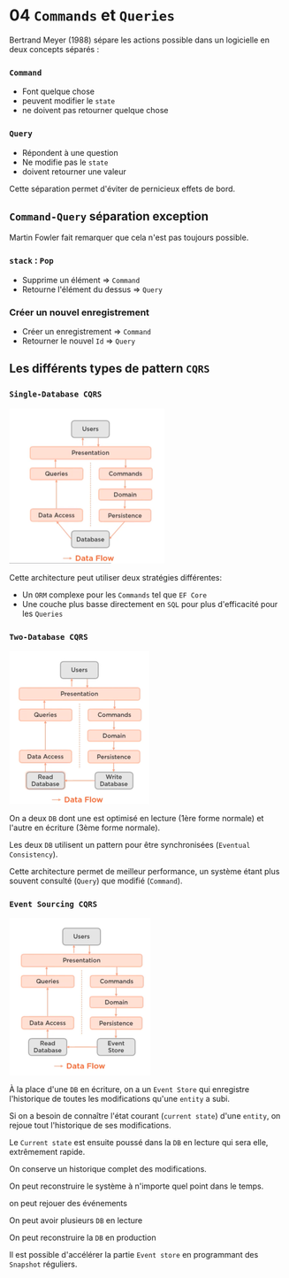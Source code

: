 # 04 `Commands` et `Queries`

Bertrand Meyer (1988) sépare les actions possible dans un logicielle en deux concepts séparés :

### `Command`

- Font quelque chose
- peuvent modifier le `state`
- ne doivent pas retourner quelque chose



### `Query`

- Répondent à une question
- Ne modifie pas le `state`
- doivent retourner une valeur

Cette séparation permet d'éviter de pernicieux effets de bord.



## `Command-Query` séparation exception

Martin Fowler fait remarquer que cela n'est pas toujours possible.

### `stack` : `Pop`

- Supprime un élément => `Command`
- Retourne l'élément du dessus => `Query`



### Créer un nouvel enregistrement

- Créer un enregistrement => `Command`
- Retourner le nouvel `Id` => `Query`



## Les différents types de pattern `CQRS`

### `Single-Database CQRS`

<img src="assets/single-database-cqrs-schema.png" alt="single-database-cqrs-schema" style="zoom: 50%;" />

Cette architecture peut utiliser deux stratégies différentes:

- Un `ORM` complexe pour les `Commands` tel que `EF Core`
- Une couche plus basse directement en `SQL` pour plus d'efficacité pour les `Queries`



### `Two-Database CQRS`

<img src="assets/two-database-csqr-schema.png" alt="two-database-csqr-schema" style="zoom:50%;" />

On a deux `DB` dont une est optimisé en lecture (1ère forme normale) et l'autre en écriture (3ème forme normale).

Les deux `DB` utilisent un pattern pour être synchronisées (`Eventual Consistency`).

Cette architecture permet de meilleur performance, un système étant plus souvent consulté (`Query`) que modifié (`Command`).



### `Event Sourcing CQRS`

<img src="assets/event-sourcing-cqrs-schema.png" alt="event-sourcing-cqrs-schema" style="zoom:50%;" />

À la place d'une `DB` en écriture, on a un `Event Store` qui enregistre l'historique de toutes les modifications qu'une `entity` a subi.

Si on a besoin de connaître l'état courant (`current state`) d'une `entity`, on rejoue tout l'historique de ses modifications.

Le `Current state` est ensuite poussé dans la `DB` en lecture qui sera elle, extrêmement rapide.

On conserve un historique complet des modifications.

On peut reconstruire le système à n'importe quel point dans le temps.

on peut rejouer des événements

On peut avoir plusieurs `DB` en lecture

On peut reconstruire la `DB` en production

Il est possible d'accélérer la partie `Event store` en programmant des `Snapshot` réguliers.



















